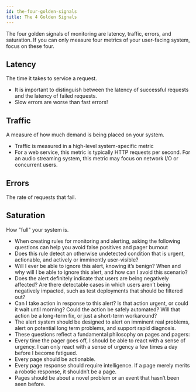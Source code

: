 ```yaml
---
id: the-four-golden-signals
title: The 4 Golden Signals
---
```


The four golden signals of monitoring are latency, traffic, errors, and saturation. If you can only measure four metrics of your user-facing system, focus on these four.

## Latency

The time it takes to service a request.  

- It is important to distinguish between the latency of successful requests and the latency of failed requests.
- Slow errors are worse than fast errors!

## Traffic

A measure of how much demand is being placed on your system.  

- Traffic is measured in a high-level system-specific metric
- For a web service, this metric is typically HTTP requests per second. For an audio streaming system, this metric may focus on network I/O or concurrent users.

## Errors

The rate of requests that fail.  

## Saturation

How "full" your system is.  

- When creating rules for monitoring and alerting, asking the following questions can help you avoid false positives and pager burnout
- Does this rule detect an otherwise undetected condition that is urgent, actionable, and actively or imminently user-visible?
- Will I ever be able to ignore this alert, knowing it’s benign? When and why will I be able to ignore this alert, and how can I avoid this scenario?
- Does the alert definitely indicate that users are being negatively affected? Are there detectable cases in which users aren’t being negatively impacted, such as test deployments that should be filtered out?
- Can I take action in response to this alert? Is that action urgent, or could it wait until morning? Could the action be safely automated? Will that action be a long-term fix, or just a short-term workaround?
- The alert system should be designed to alert on imminent real problems, alert on potential long term problems, and support rapid diagnosis.
- These questions reflect a fundamental philosophy on pages and pagers:
- Every time the pager goes off, I should be able to react with a sense of urgency. I can only react with a sense of urgency a few times a day before I become fatigued.
- Every page should be actionable.
- Every page response should require intelligence. If a page merely merits a robotic response, it shouldn’t be a page.
- Pages should be about a novel problem or an event that hasn’t been seen before.
